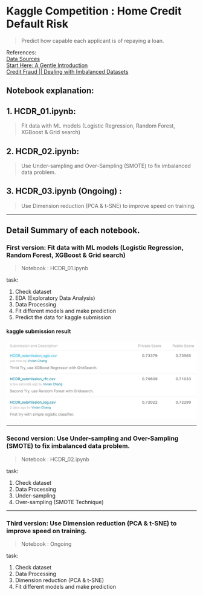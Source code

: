 # Kaggle Competition : Home Credit Default Risk

> Predict how capable each applicant is of repaying a loan.

References:<br>
[Data Sources](https://www.kaggle.com/c/home-credit-default-risk/data) <br>
[Start Here: A Gentle Introduction](https://www.kaggle.com/willkoehrsen/start-here-a-gentle-introduction)
<br>
[Credit Fraud || Dealing with Imbalanced Datasets](https://www.kaggle.com/janiobachmann/credit-fraud-dealing-with-imbalanced-datasets) <br>


## Notebook explanation: 
## 1. HCDR_01.ipynb: 
> Fit data with ML models (Logistic Regression, Random Forest, XGBoost & Grid search)
## 2. HCDR_02.ipynb: 
> Use Under-sampling and Over-Sampling (SMOTE) to fix imbalanced data problem. 
## 3. HCDR_03.ipynb (Ongoing) : 
> Use Dimension reduction (PCA & t-SNE) to improve speed on training. 



--------------


## Detail Summary of each notebook.

### First version: Fit data with ML models (Logistic Regression, Random Forest, XGBoost & Grid search)

> Notebook : HCDR_01.ipynb

task:
1. Check dataset
2. EDA (Exploratory Data Analysis)
3. Data Processing
4. Fit different models and make prediction
5. Predict the data for kaggle submission

#### kaggle submission result 

![submission result](https://github.com/vivianchang2019/Home_Credit_Default_Risk/blob/master/result/HCDR.JPG?raw=true)


--------------------

### Second version:  Use Under-sampling and Over-Sampling (SMOTE) to fix imbalanced data problem. 

> Notebook : HCDR_02.ipynb

task:
1. Check dataset
2. Data Processing
3. Under-sampling
4. Over-sampling (SMOTE Technique)

--------------------

### Third version:  Use Dimension reduction (PCA & t-SNE) to improve speed on training. 

> Notebook :  Ongoing

task:
1. Check dataset
2. Data Processing
3. Dimension reduction (PCA & t-SNE)
4. Fit different models and make prediction
